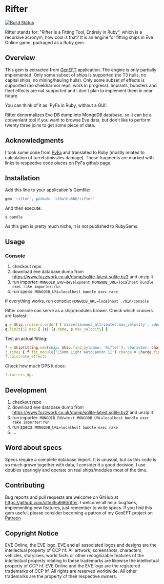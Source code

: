 # Rifter

[![Build Status](https://travis-ci.org/cthulhu666/rifter.svg?branch=master)](https://travis-ci.org/cthulhu666/rifter)

Rifter stands for: "Rifter Is a Fitting Tool, Entirely in Ruby", which is a recursive acronym, how cool is that?
It is an engine for fitting ships in Eve Online game, packaged as a Ruby gem.

## Overview

This gem is extracted from [GenEFT](https://geneft.com) application.
The engine is only partially implemented.
Only some subset of ships is supported (no T3 hulls, no capital ships, no mining/hauling hulls).
Only some subset of effects is supported (no shield/armor reps, work in progress).
Implants, boosters and fleet effects are not supported and I don't plan to implement them in near future.

You can think of it as 'PyFa in Ruby, without a GUI'.

Rifter denormalizes Eve DB dump into MongoDB database, so it can be a convenient tool if you want to browse Eve data, but don't like to perform twenty three joins to get some piece of data.

## Acknowledgments

I took some code from [PyFa](https://github.com/DarkFenX/Pyfa) and translated to Ruby
(mostly related to calculation of turrets/missiles damage).
These fragments are marked with links to respective code pieces on PyFa github page.

## Installation

Add this line to your application's Gemfile:

```ruby
gem 'rifter', github: 'cthulhu666/rifter'
```

And then execute:

    $ bundle

As this gem is pretty much niche, it is not published to RubyGems.

## Usage

### Console

1. checkout repo
2. download eve database dump from https://www.fuzzwork.co.uk/dump/sqlite-latest.sqlite.bz2 and unzip it
3. run importer: `MONGOID_ENV=development MONGODB_URL=localhost bundle exec rake importer:run`
4. run specs: `MONGODB_URL=localhost bundle exec rake`

if everything works, run console: `MONGODB_URL=localhost ./bin/console`

Rifter console can serve as a ship/modules brower.
Check which cruisers are fastest:

```ruby
q = Ship.cruisers.order( ['miscellaneous_attributes.max_velocity', :desc] )
q.limit(5).map { |s| [s.name, s.max_velocity] }
```

Test an actual fitting:

```ruby
f = ShipFitting.new(ship: Ship.find_by(name: 'Rifter'), character: Character.perfect_skills_character)
3.times { f.fit_module('150mm Light AutoCannon II').charge = Charge.find_by(name: 'EMP S') }
f.calculate_effects
```

Check how much DPS it does:
```ruby
f.turrets_dps
```

## Development

1. checkout repo
2. download eve database dump from https://www.fuzzwork.co.uk/dump/sqlite-latest.sqlite.bz2 and unzip it
3. run importer: `MONGOID_ENV=test MONGODB_URL=localhost bundle exec rake importer:run`
4. run specs: `MONGODB_URL=localhost bundle exec rake`
5. ...

## Word about specs

Specs require a complete database import.
It is unusual, but as this code is so much grown together with data, I consider it a good decision.
I use doubles sparingly and operate on real ships/modules most of the time.

## Contributing

Bug reports and pull requests are welcome on GitHub at https://github.com/cthulhu666/rifter.
I welcome all help: bugfixes, implementing new features, just remember to write specs.
If you find this gem useful, please consider becoming a patron of my GenEFT project on [Patreon](https://www.patreon.com/geneft)

## Copyright Notice

EVE Online, the EVE logo, EVE and all associated logos and designs are the intellectual property of CCP hf.
All artwork, screenshots, characters, vehicles, storylines, world facts or other recognizable features
 of the intellectual property relating to these trademarks are likewise the intellectual property of CCP hf.
EVE Online and the EVE logo are the registered trademarks of CCP hf.
All rights are reserved worldwide. All other trademarks are the property of their respective owners.
